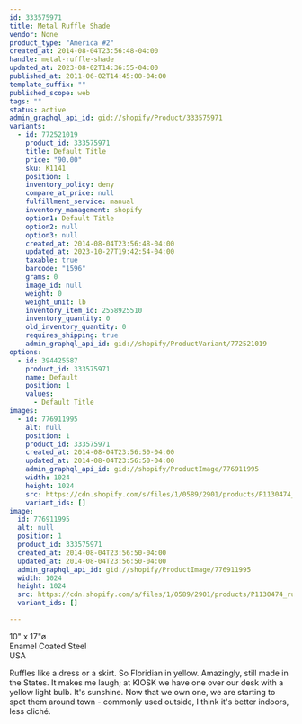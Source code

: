 ```yaml
---
id: 333575971
title: Metal Ruffle Shade
vendor: None
product_type: "America #2"
created_at: 2014-08-04T23:56:48-04:00
handle: metal-ruffle-shade
updated_at: 2023-08-02T14:36:55-04:00
published_at: 2011-06-02T14:45:00-04:00
template_suffix: ""
published_scope: web
tags: ""
status: active
admin_graphql_api_id: gid://shopify/Product/333575971
variants:
  - id: 772521019
    product_id: 333575971
    title: Default Title
    price: "90.00"
    sku: K1141
    position: 1
    inventory_policy: deny
    compare_at_price: null
    fulfillment_service: manual
    inventory_management: shopify
    option1: Default Title
    option2: null
    option3: null
    created_at: 2014-08-04T23:56:48-04:00
    updated_at: 2023-10-27T19:42:54-04:00
    taxable: true
    barcode: "1596"
    grams: 0
    image_id: null
    weight: 0
    weight_unit: lb
    inventory_item_id: 2558925510
    inventory_quantity: 0
    old_inventory_quantity: 0
    requires_shipping: true
    admin_graphql_api_id: gid://shopify/ProductVariant/772521019
options:
  - id: 394425587
    product_id: 333575971
    name: Default
    position: 1
    values:
      - Default Title
images:
  - id: 776911995
    alt: null
    position: 1
    product_id: 333575971
    created_at: 2014-08-04T23:56:50-04:00
    updated_at: 2014-08-04T23:56:50-04:00
    admin_graphql_api_id: gid://shopify/ProductImage/776911995
    width: 1024
    height: 1024
    src: https://cdn.shopify.com/s/files/1/0589/2901/products/P1130474_ruffleshade2.jpeg?v=1407211010
    variant_ids: []
image:
  id: 776911995
  alt: null
  position: 1
  product_id: 333575971
  created_at: 2014-08-04T23:56:50-04:00
  updated_at: 2014-08-04T23:56:50-04:00
  admin_graphql_api_id: gid://shopify/ProductImage/776911995
  width: 1024
  height: 1024
  src: https://cdn.shopify.com/s/files/1/0589/2901/products/P1130474_ruffleshade2.jpeg?v=1407211010
  variant_ids: []

---
```


10" x 17"ø  
Enamel Coated Steel  
USA

Ruffles like a dress or a skirt. So Floridian in yellow. Amazingly, still made in the States. It makes me laugh; at KIOSK we have one over our desk with a yellow light bulb. It's sunshine. Now that we own one, we are starting to spot them around town - commonly used outside, I think it's better indoors, less cliché.